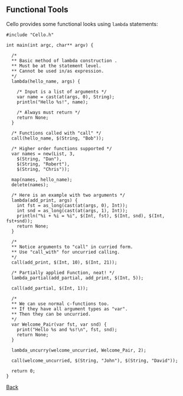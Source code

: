 Functional Tools
----------------

Cello provides some functional looks using `lambda` statements:


    #include "Cello.h"

    int main(int argc, char** argv) {
      
      /*
      ** Basic method of lambda construction .
      ** Must be at the statement level.
      ** Cannot be used in/as expression.
      */
      lambda(hello_name, args) {
      
        /* Input is a list of arguments */
        var name = cast(at(args, 0), String);
        println("Hello %s!", name);
        
        /* Always must return */
        return None; 
      }
      
      /* Functions called with "call" */
      call(hello_name, $(String, "Bob"));
      
      /* Higher order functions supported */
      var names = new(List, 3, 
        $(String, "Dan"), 
        $(String, "Robert"), 
        $(String, "Chris"));
      
      map(names, hello_name);
      delete(names);
      
      /* Here is an example with two arguments */
      lambda(add_print, args) {
        int fst = as_long(cast(at(args, 0), Int));
        int snd = as_long(cast(at(args, 1), Int));
        println("%i + %i = %i", $(Int, fst), $(Int, snd), $(Int, fst+snd));
        return None;
      }
      
      /*
      ** Notice arguments to "call" in curried form.
      ** Use "call_with" for uncurried calling.
      */
      call(add_print, $(Int, 10), $(Int, 21));
      
      /* Partially applied Function, neat! */
      lambda_partial(add_partial, add_print, $(Int, 5));
      
      call(add_partial, $(Int, 1));
      
      /*
      ** We can use normal c-functions too.
      ** If they have all argument types as "var".
      ** Then they can be uncurried.
      */
      var Welcome_Pair(var fst, var snd) {
        print("Hello %s and %s!\n", fst, snd);
        return None;
      }
      
      lambda_uncurry(welcome_uncurried, Welcome_Pair, 2);
      
      call(welcome_uncurried, $(String, "John"), $(String, "David"));
      
      return 0;
    }
    
   
[Back](/documentation)
